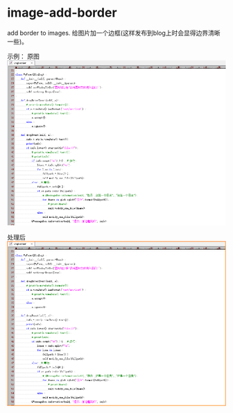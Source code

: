 # image-add-border
add border to images. 给图片加一个边框(这样发布到blog上时会显得边界清晰一些)。

示例：
原图
![原图](/README/screenshot.png)

处理后
![处理后](/README/screenshot_1.png)
